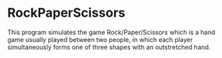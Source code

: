 # RockPaperScissors
This program simulates the game Rock/Paper/Scissors which is a hand game usually played between two people, in which each player simultaneously forms one of three shapes with an outstretched hand.
